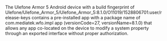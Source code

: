 The Ulefone Armor 5 Android device with a build fingerprint of Ulefone/Ulefone_Armor_5/Ulefone_Armor_5:8.1.0/O11019/1528806701:user/release-keys contains a pre-installed app with a package name of com.mediatek.wfo.impl app (versionCode=27, versionName=8.1.0) that allows any app co-located on the device to modify a system property through an exported interface without proper authorization.